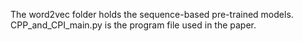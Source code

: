 The word2vec folder holds the sequence-based pre-trained models.
CPP_and_CPI_main.py is the program file used in the paper.